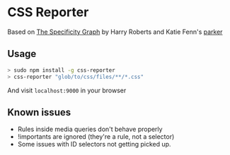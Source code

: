 # CSS Reporter

Based on [The Specificity Graph](http://csswizardry.com/2014/10/the-specificity-graph/) by Harry Roberts and Katie Fenn's [parker](https://github.com/katiefenn/parker)

## Usage

```bash
> sudo npm install -g css-reporter
> css-reporter "glob/to/css/files/**/*.css"
```

And visit `localhost:9000` in your browser


## Known issues

* Rules inside media queries don't behave properly
* !importants are ignored (they're a rule, not a selector)
* Some issues with ID selectors not getting picked up.
